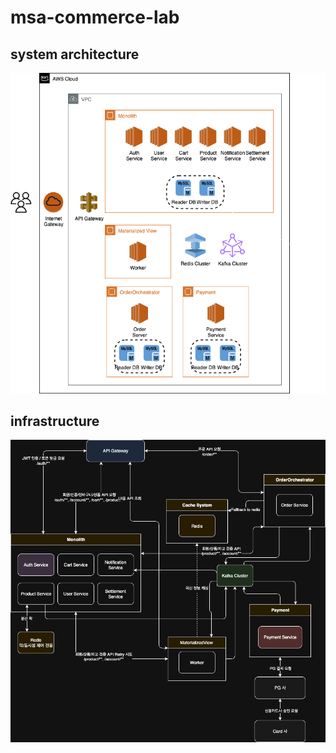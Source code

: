 # msa-commerce-lab

## system architecture
![AWS_infrastructure.png](AWS_infrastructure.png)

## infrastructure
![system_architecture.png](system_architecture.png)
